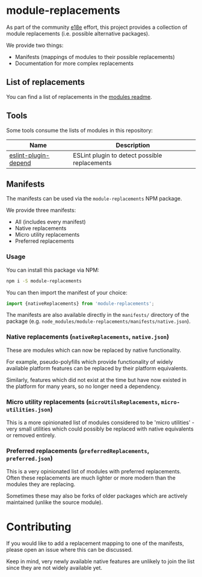 # module-replacements

As part of the community [e18e](https://e18e.dev) effort, this project
provides a collection of module replacements (i.e. possible alternative
packages).

We provide two things:
- Manifests (mappings of modules to their possible replacements)
- Documentation for more complex replacements

## List of replacements

You can find a list of replacements in the
[modules readme](./docs/modules/README.md).

## Tools

Some tools consume the lists of modules in this repository:

| Name | Description |
| -- | -- |
| [eslint-plugin-depend](https://github.com/es-tooling/eslint-plugin-depend) | ESLint plugin to detect possible replacements |


## Manifests

The manifests can be used via the `module-replacements` NPM package.

We provide three manifests:

- All (includes every manifest)
- Native replacements
- Micro utility replacements
- Preferred replacements

### Usage

You can install this package via NPM:

```sh
npm i -S module-replacements
```

You can then import the manifest of your choice:

```ts
import {nativeReplacements} from 'module-replacements';
```

The manifests are also available directly in the `manifests/` directory
of the package (e.g. `node_modules/module-replacements/manifests/native.json`).

### Native replacements (`nativeReplacements`, `native.json`)

These are modules which can now be replaced by native functionality.

For example, pseudo-polyfills which provide functionality of widely available
platform features can be replaced by their platform equivalents.

Similarly, features which did not exist at the time but have now existed in
the platform for many years, so no longer need a dependency.

### Micro utility replacements (`microUtilsReplacements`, `micro-utilities.json`)

This is a more opinionated list of modules considered to be 'micro utilities' -
very small utilities which could possibly be replaced with native equivalents
or removed entirely.

### Preferred replacements (`preferredReplacements`, `preferred.json`)

This is a very opinionated list of modules with preferred replacements. Often
these replacements are much lighter or more modern than the modules they are
replacing.

Sometimes these may also be forks of older packages which are actively
maintained (unlike the source module).

# Contributing

If you would like to add a replacement mapping to one of the manifests, please
open an issue where this can be discussed.

Keep in mind, very newly available native features are unlikely to join the
list since they are not widely available yet.
